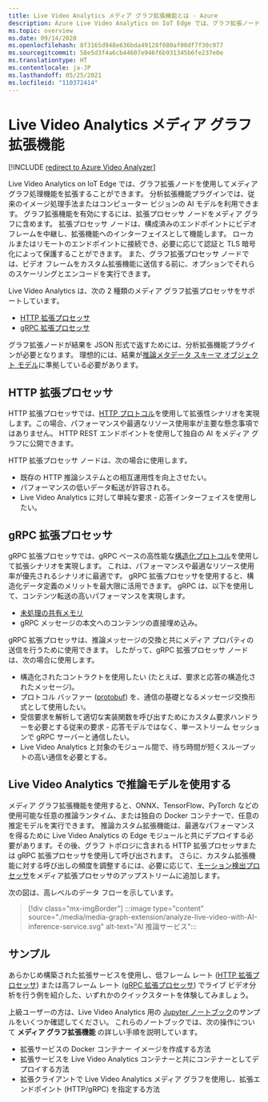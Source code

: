 ```yaml
---
title: Live Video Analytics メディア グラフ拡張機能とは - Azure
description: Azure Live Video Analytics on IoT Edge では、グラフ拡張ノードを使用してメディア グラフ処理機能を拡張することができます。
ms.topic: overview
ms.date: 09/14/2020
ms.openlocfilehash: 8f3165d948e636bda49128f080af00df7f30c977
ms.sourcegitcommit: 58e5d3f4a6cb44607e946f6b931345b6fe237e0e
ms.translationtype: HT
ms.contentlocale: ja-JP
ms.lasthandoff: 05/25/2021
ms.locfileid: "110372414"
---
```

# <a name="live-video-analytics-media-graph-extension"></a>Live Video Analytics メディア グラフ拡張機能

[!INCLUDE [redirect to Azure Video Analyzer](./includes/redirect-video-analyzer.md)]

Live Video Analytics on IoT Edge では、グラフ拡張ノードを使用してメディア グラフ処理機能を拡張することができます。 分析拡張機能プラグインでは、従来のイメージ処理手法またはコンピューター ビジョンの AI モデルを利用できます。 グラフ拡張機能を有効にするには、拡張プロセッサ ノードをメディア グラフに含めます。 拡張プロセッサ ノードは、構成済みのエンドポイントにビデオ フレームを中継し、拡張機能へのインターフェイスとして機能します。 ローカルまたはリモートのエンドポイントに接続でき、必要に応じて認証と TLS 暗号化によって保護することができます。 また、グラフ拡張プロセッサ ノードでは、ビデオ フレームをカスタム拡張機能に送信する前に、オプションでそれらのスケーリングとエンコードを実行できます。 

Live Video Analytics は、次の 2 種類のメディア グラフ拡張プロセッサをサポートしています。

* [HTTP 拡張プロセッサ](media-graph-concept.md#http-extension-processor)
* [gRPC 拡張プロセッサ](media-graph-concept.md#grpc-extension-processor)

グラフ拡張ノードが結果を JSON 形式で返すためには、分析拡張機能プラグインが必要となります。 理想的には、結果が[推論メタデータ スキーマ オブジェクト モデル](./inference-metadata-schema.md)に準拠している必要があります。

## <a name="http-extension-processor"></a>HTTP 拡張プロセッサ

HTTP 拡張プロセッサでは、[HTTP プロトコル](./http-extension-protocol.md)を使用して拡張性シナリオを実現します。この場合、パフォーマンスや最適なリソース使用率が主要な懸念事項ではありません。 HTTP REST エンドポイントを使用して独自の AI をメディア グラフに公開できます。 

HTTP 拡張プロセッサ ノードは、次の場合に使用します。

* 既存の HTTP 推論システムとの相互運用性を向上させたい。
* パフォーマンスの低いデータ転送が許容される。
* Live Video Analytics に対して単純な要求 - 応答インターフェイスを使用したい。

## <a name="grpc-extension-processor"></a>gRPC 拡張プロセッサ

gRPC 拡張プロセッサでは、gRPC ベースの高性能な[構造化プロトコル](./grpc-extension-protocol.md)を使用して拡張シナリオを実現します。 これは、パフォーマンスや最適なリソース使用率が優先されるシナリオに最適です。 gRPC 拡張プロセッサを使用すると、構造化データ定義のメリットを最大限に活用できます。 gRPC は、以下を使用して、コンテンツ転送の高いパフォーマンスを実現します。

* [未処理の共有メモリ](https://en.wikipedia.org/wiki/Shared_memory) 
* gRPC メッセージの本文へのコンテンツの直接埋め込み。 

gRPC 拡張プロセッサは、推論メッセージの交換と共にメディア プロパティの送信を行うために使用できます。
したがって、gRPC 拡張プロセッサ ノードは、次の場合に使用します。

* 構造化されたコントラクトを使用したい (たとえば、要求と応答の構造化されたメッセージ)。
* プロトコル バッファー ([protobuf](https://developers.google.com/protocol-buffers)) を、通信の基礎となるメッセージ交換形式として使用したい。
* 受信要求を解析して適切な実装関数を呼び出すためにカスタム要求ハンドラーを必要とする従来の要求 - 応答モデルではなく、単一ストリーム セッションで gRPC サーバーと通信したい。 
* Live Video Analytics と対象のモジュール間で、待ち時間が短くスループットの高い通信を必要とする。

## <a name="use-your-inferencing-model-with-live-video-analytics"></a>Live Video Analytics で推論モデルを使用する

メディア グラフ拡張機能を使用すると、ONNX、TensorFlow、PyTorch などの使用可能な任意の推論ランタイム、または独自の Docker コンテナーで、任意の推定モデルを実行できます。 推論カスタム拡張機能は、最適なパフォーマンスを得るために Live Video Analytics の Edge モジュールと共にデプロイする必要があります。その後、グラフ トポロジに含まれる HTTP 拡張プロセッサまたは gRPC 拡張プロセッサを使用して呼び出されます。 さらに、カスタム拡張機能に対する呼び出しの頻度を調整するには、必要に応じて、[モーション検出プロセッサ](media-graph-concept.md#motion-detection-processor)をメディア拡張プロセッサのアップストリームに追加します。

次の図は、高レベルのデータ フローを示しています。

> [!div class="mx-imgBorder"]
> :::image type="content" source="./media/media-graph-extension/analyze-live-video-with-AI-inference-service.svg" alt-text="AI 推論サービス":::

## <a name="samples"></a>サンプル

あらかじめ構築された拡張サービスを使用し、低フレーム レート ([HTTP 拡張プロセッサ](./use-your-model-quickstart.md?pivots=programming-language-csharp)) または高フレーム レート ([gRPC 拡張プロセッサ](./analyze-live-video-use-your-grpc-model-quickstart.md?pivots=programming-language-csharp)) でライブ ビデオ分析を行う例を紹介した、いずれかのクイックスタートを体験してみましょう。

上級ユーザーの方は、Live Video Analytics 用の [Jupyter ノートブック](https://github.com/Azure/live-video-analytics/blob/master/utilities/video-analysis/notebooks/readme.md)のサンプルをいくつか確認してください。 これらのノートブックでは、次の操作について **メディア グラフ拡張機能** の詳しい手順を説明しています。

* 拡張サービスの Docker コンテナー イメージを作成する方法
* 拡張サービスを Live Video Analytics コンテナーと共にコンテナーとしてデプロイする方法
* 拡張クライアントで Live Video Analytics メディア グラフを使用し、拡張エンドポイント (HTTP/gRPC) を指定する方法
